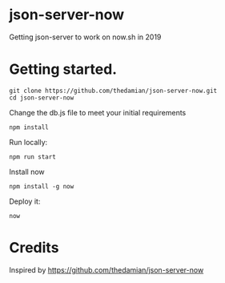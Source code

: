 # json-server-now

Getting json-server to work on now.sh in 2019

# Getting started.

```
git clone https://github.com/thedamian/json-server-now.git
cd json-server-now
```

Change the db.js file to meet your initial requirements

```
npm install
```

Run locally:

```
npm run start
```

Install now

```
npm install -g now
```

Deploy it:

```
now
```

# Credits

Inspired by https://github.com/thedamian/json-server-now
